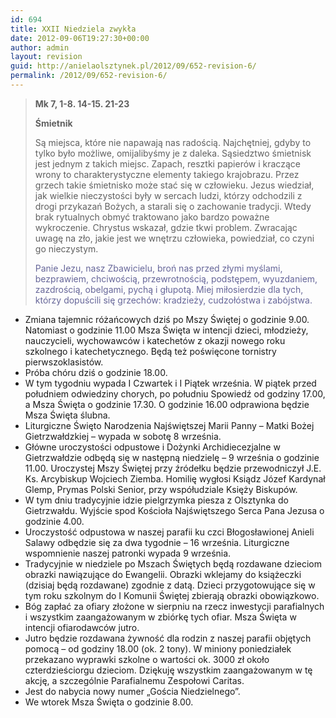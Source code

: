 ```yaml
---
id: 694
title: XXII Niedziela zwykła
date: 2012-09-06T19:27:30+00:00
author: admin
layout: revision
guid: http://anielaolsztynek.pl/2012/09/652-revision-6/
permalink: /2012/09/652-revision-6/
---
```

> **Mk 7, 1-8. 14-15. 21-23**
> 
>  **Śmietnik**
> 
> Są miejsca, które nie napawają nas radością. Najchętniej, gdyby to tylko było możliwe, omijalibyśmy je z daleka. Sąsiedztwo śmietnisk jest jednym z takich miejsc. Zapach, resztki papierów i kraczące wrony to charakterystyczne elementy takiego krajobrazu. Przez grzech takie śmietnisko może stać się w człowieku. Jezus wiedział, jak wielkie nieczystości były w sercach ludzi, którzy odchodzili z drogi przykazań Bożych, a starali się o zachowanie tradycji. Wtedy brak rytualnych obmyć traktowano jako bardzo poważne wykroczenie. Chrystus wskazał, gdzie tkwi problem. Zwracając uwagę na zło, jakie jest we wnętrzu człowieka, powiedział, co czyni go nieczystym.
> 
> <span style="color: #666699;">Panie Jezu, nasz Zbawicielu, broń nas przed złymi myślami, bezprawiem, chciwością, przewrotnością, podstępem, wyuzdaniem, zazdrością, obelgami, pychą i głupotą. Miej miłosierdzie dla tych, którzy dopuścili się grzechów: kradzieży, cudzołóstwa i zabójstwa.</span> 

  * <span style="font-style: normal;">Zmiana tajemnic różańcowych dziś po Mszy Świętej o godzinie 9.00. Natomiast o godzinie 11.00 Msza Święta w intencji dzieci, młodzieży, nauczycieli, wychowawców i katechetów z okazji nowego roku szkolnego i katechetycznego. Będą też poświęcone tornistry pierwszoklasistów.</span>
  * <span style="font-style: normal;">Próba chóru dziś o godzinie 18.00.</span>
  *  <span style="font-style: normal;">W tym tygodniu wypada I Czwartek i I Piątek września. W piątek przed południem odwiedziny chorych, po południu Spowiedź od godziny 17.00, a Msza Święta o godzinie 17.30. O godzinie 16.00 odprawiona będzie Msza Święta ślubna.</span>
  * <span style="font-style: normal;">Liturgiczne Święto Narodzenia Najświętszej Marii Panny &#8211; Matki Bożej Gietrzwałdzkiej &#8211; wypada w sobotę 8 września.</span>
  * <span style="font-style: normal;">Główne uroczystości odpustowe i Dożynki Archidiecezjalne w Gietrzwałdzie odbędą się w następną niedzielę &#8211; 9 września o godzinie 11.00. Uroczystej Mszy Świętej przy źródełku będzie przewodniczył J.E. Ks. Arcybiskup Wojciech Ziemba. Homilię wygłosi Ksiądz Józef Kardynał Glemp, Prymas Polski Senior, przy współudziale Księży Biskupów.</span>
  * <span style="font-style: normal;">W tym dniu tradycyjnie idzie pielgrzymka piesza z Olsztynka do Gietrzwałdu. Wyjście spod Kościoła Najświętszego Serca Pana Jezusa o godzinie 4.00.</span>
  * <span style="font-style: normal;">Uroczystość odpustowa w naszej parafii ku czci Błogosławionej Anieli Salawy odbędzie się za dwa tygodnie &#8211; 16 września. Liturgiczne wspomnienie naszej patronki wypada 9 września.</span>
  * <span style="font-style: normal;">Tradycyjnie w niedziele po Mszach Świętych będą rozdawane dzieciom obrazki nawiązujące do Ewangelii. Obrazki wklejamy do książeczki (dzisiaj będą rozdawane) zgodnie z datą. Dzieci przygotowujące się w tym roku szkolnym do I Komunii Świętej zbierają obrazki obowiązkowo.</span>
  * <span style="font-style: normal;">Bóg zapłać za ofiary złożone w sierpniu na rzecz inwestycji parafialnych i wszystkim zaangażowanym w zbiórkę tych ofiar. Msza Święta w intencji ofiarodawców jutro.</span>
  * <span style="font-style: normal;">Jutro będzie rozdawana żywność dla rodzin z naszej parafii objętych pomocą &#8211; od godziny 18.00 (ok. 2 tony). W miniony poniedziałek przekazano wyprawki szkolne o wartości ok. 3000 zł około czterdzieściorgu dzieciom. Dziękuję wszystkim zaangażowanym w tę akcję, a szczególnie Parafialnemu Zespołowi Caritas.</span>
  * <span style="font-style: normal;">Jest do nabycia nowy numer &#8222;Gościa Niedzielnego&#8221;.</span>
  * <span style="font-style: normal;">We wtorek Msza Święta o godzinie 8.00.<br /> </span>